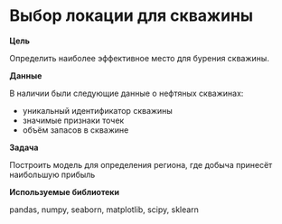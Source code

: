# Выбор локации для скважины

**Цель**

Определить наиболее эффективное место для бурения скважины.

**Данные**

В наличии были следующие данные о нефтяных скважинах:

-	уникальный идентификатор скважины
-	значимые признаки точек
-	объём запасов в скважине

**Задача**

Построить модель для определения региона, где добыча принесёт наибольшую прибыль

**Используемые библиотеки**

pandas, numpy, seaborn, matplotlib, scipy, sklearn

